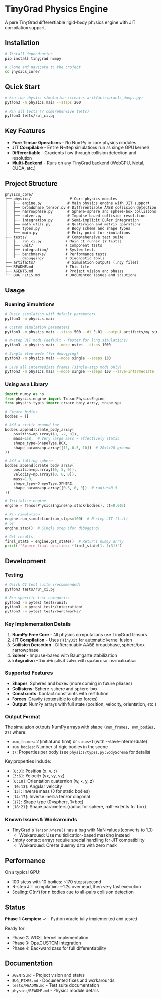 # TinyGrad Physics Engine

A pure TinyGrad differentiable rigid-body physics engine with JIT compilation support.

## Installation

```bash
# Install dependencies
pip install tinygrad numpy

# Clone and navigate to the project
cd physics_core/
```

## Quick Start

```bash
# Run the physics simulation (creates artifacts/oracle_dump.npy)
python3 -m physics.main --steps 200

# Run all tests (7 comprehensive tests)
python3 tests/run_ci.py
```

## Key Features

- **Pure Tensor Operations** - No NumPy in core physics modules
- **JIT Compilable** - Entire N-step simulations run as single GPU kernels
- **Differentiable** - Gradients flow through collision detection and resolution
- **Multi-Backend** - Runs on any TinyGrad backend (WebGPU, Metal, CUDA, etc.)

## Project Structure

```
physics_core/
├── physics/                  # Core physics modules
│   ├── engine.py            # Main physics engine with JIT support
│   ├── broadphase_tensor.py # Differentiable AABB collision detection
│   ├── narrowphase.py       # Sphere-sphere and sphere-box collisions
│   ├── solver.py            # Impulse-based collision resolution
│   ├── integration.py       # Semi-implicit Euler integration
│   ├── math_utils.py        # Quaternion and matrix operations
│   ├── types.py             # Body schema and shape types
│   └── main.py              # Entry point for simulations
├── tests/                   # Comprehensive test suite
│   ├── run_ci.py           # Main CI runner (7 tests)
│   ├── unit/               # Component tests
│   ├── integration/        # System tests
│   ├── benchmarks/         # Performance tests
│   └── debugging/          # Diagnostic tools
├── artifacts/               # Simulation outputs (.npy files)
├── README.md               # This file
├── AGENTS.md               # Project vision and phases
└── BUG_FIXES.md            # Documented issues and solutions
```

## Usage

### Running Simulations

```bash
# Basic simulation with default parameters
python3 -m physics.main

# Custom simulation parameters
python3 -m physics.main --steps 500 --dt 0.01 --output artifacts/my_simulation.npy

# N-step JIT mode (default - faster for long simulations)
python3 -m physics.main --mode nstep --steps 1000

# Single-step mode (for debugging)
python3 -m physics.main --mode single --steps 100

# Save all intermediate frames (single-step mode only)
python3 -m physics.main --mode single --steps 100 --save-intermediate
```

### Using as a Library

```python
import numpy as np
from physics.engine import TensorPhysicsEngine
from physics.types import create_body_array, ShapeType

# Create bodies
bodies = []

# Add a static ground box
bodies.append(create_body_array(
    position=np.array([0, -2, 0]),
    mass=1e8,  # Very large mass = effectively static
    shape_type=ShapeType.BOX,
    shape_params=np.array([10, 0.5, 10])  # 20x1x20 ground
))

# Add a falling sphere
bodies.append(create_body_array(
    position=np.array([0, 5, 0]),
    velocity=np.array([0, 0, 0]),
    mass=1.0,
    shape_type=ShapeType.SPHERE,
    shape_params=np.array([0.5, 0, 0])  # radius=0.5
))

# Initialize engine
engine = TensorPhysicsEngine(np.stack(bodies), dt=0.016)

# Run simulation
engine.run_simulation(num_steps=100)  # N-step JIT (fast)
# or
engine.step()  # Single step (for debugging)

# Get results
final_state = engine.get_state()  # Returns numpy array
print(f"Sphere final position: {final_state[1, 0:3]}")
```

## Development

### Testing

```bash
# Quick CI test suite (recommended)
python3 tests/run_ci.py

# Run specific test categories
python3 -m pytest tests/unit/
python3 -m pytest tests/integration/
python3 -m pytest tests/benchmarks/
```

### Key Implementation Details

1. **NumPy-Free Core** - All physics computations use TinyGrad tensors
2. **JIT Compilation** - Uses `@TinyJit` for automatic kernel fusion
3. **Collision Detection** - Differentiable AABB broadphase, sphere/box narrowphase
4. **Solver** - Impulse-based with Baumgarte stabilization
5. **Integration** - Semi-implicit Euler with quaternion normalization

### Supported Features

- **Shapes**: Spheres and boxes (more coming in future phases)
- **Collisions**: Sphere-sphere and sphere-box
- **Constraints**: Contact constraints with restitution
- **Forces**: Gravity (extensible to other forces)
- **Output**: NumPy arrays with full state (position, velocity, orientation, etc.)

### Output Format

The simulation outputs NumPy arrays with shape `(num_frames, num_bodies, 27)` where:
- `num_frames`: 2 (initial and final) or `steps+1` (with --save-intermediate)
- `num_bodies`: Number of rigid bodies in the scene
- `27`: Properties per body (see `physics/types.py:BodySchema` for details)

Key properties include:
- `[0:3]`: Position (x, y, z)
- `[3:6]`: Velocity (vx, vy, vz)
- `[6:10]`: Orientation quaternion (w, x, y, z)
- `[10:13]`: Angular velocity
- `[13]`: Inverse mass (0 for static bodies)
- `[14:17]`: Inverse inertia tensor diagonal
- `[17]`: Shape type (0=sphere, 1=box)
- `[18:21]`: Shape parameters (radius for sphere, half-extents for box)

### Known Issues & Workarounds

- TinyGrad's `Tensor.where()` has a bug with NaN values (converts to 1.0)
  - Workaround: Use multiplication-based masking instead
- Empty contact arrays require special handling for JIT compatibility
  - Workaround: Create dummy data with zero mask

## Performance

On a typical GPU:
- 100 steps with 10 bodies: ~170 steps/second
- N-step JIT compilation: ~1.2s overhead, then very fast execution
- Scaling: O(n²) for n bodies due to all-pairs collision detection

## Status

**Phase 1 Complete** ✓ - Python oracle fully implemented and tested

Ready for:
- Phase 2: WGSL kernel implementation
- Phase 3: Ops.CUSTOM integration
- Phase 4: Backward pass for full differentiability

## Documentation

- `AGENTS.md` - Project vision and status
- `BUG_FIXES.md` - Documented fixes and workarounds
- `tests/README.md` - Test suite documentation
- `physics/README.md` - Physics module details
